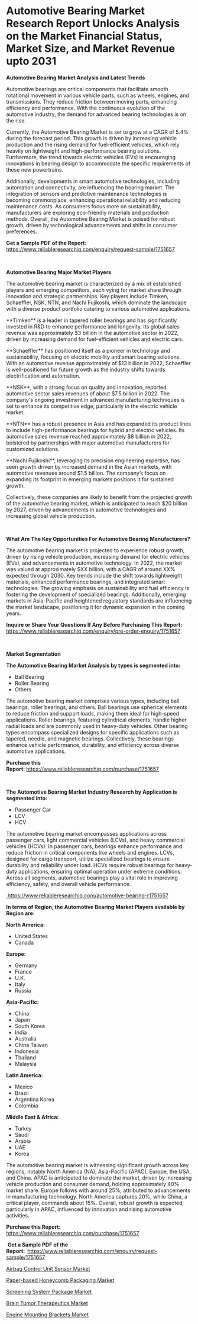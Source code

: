 <p><h1>Automotive Bearing Market Research Report Unlocks Analysis on the Market Financial Status, Market Size, and Market Revenue upto 2031</h1></p><p><strong>Automotive Bearing Market Analysis and Latest Trends</strong></p>
<p><p>Automotive bearings are critical components that facilitate smooth rotational movement in various vehicle parts, such as wheels, engines, and transmissions. They reduce friction between moving parts, enhancing efficiency and performance. With the continuous evolution of the automotive industry, the demand for advanced bearing technologies is on the rise.</p><p>Currently, the Automotive Bearing Market is set to grow at a CAGR of 5.4% during the forecast period. This growth is driven by increasing vehicle production and the rising demand for fuel-efficient vehicles, which rely heavily on lightweight and high-performance bearing solutions. Furthermore, the trend towards electric vehicles (EVs) is encouraging innovations in bearing design to accommodate the specific requirements of these new powertrains.</p><p>Additionally, developments in smart automotive technologies, including automation and connectivity, are influencing the bearing market. The integration of sensors and predictive maintenance technologies is becoming commonplace, enhancing operational reliability and reducing maintenance costs. As consumers focus more on sustainability, manufacturers are exploring eco-friendly materials and production methods. Overall, the Automotive Bearing Market is poised for robust growth, driven by technological advancements and shifts in consumer preferences.</p></p>
<p><strong>Get a Sample PDF of the Report:&nbsp;</strong> <a href="https://www.reliableresearchiq.com/enquiry/request-sample/1751657?utm_campaign=1088&utm_medium=2&utm_source=Github&utm_content=ia&utm_term=02112024&utm_id=automotive-bearing">https://www.reliableresearchiq.com/enquiry/request-sample/1751657</a></p>
<p>&nbsp;</p>
<p><strong>Automotive Bearing Major Market Players</strong></p>
<p><p>The automotive bearing market is characterized by a mix of established players and emerging competitors, each vying for market share through innovation and strategic partnerships. Key players include Timken, Schaeffler, NSK, NTN, and Nachi Fujikoshi, which dominate the landscape with a diverse product portfolio catering to various automotive applications.</p><p>**Timken** is a leader in tapered roller bearings and has significantly invested in R&D to enhance performance and longevity. Its global sales revenue was approximately $3 billion in the automotive sector in 2022, driven by increasing demand for fuel-efficient vehicles and electric cars.</p><p>**Schaeffler** has positioned itself as a pioneer in technology and sustainability, focusing on electric mobility and smart bearing solutions. With an automotive revenue approximately of $13 billion in 2022, Schaeffler is well-positioned for future growth as the industry shifts towards electrification and automation.</p><p>**NSK**, with a strong focus on quality and innovation, reported automotive sector sales revenues of about $7.5 billion in 2022. The company's ongoing investment in advanced manufacturing techniques is set to enhance its competitive edge, particularly in the electric vehicle market.</p><p>**NTN** has a robust presence in Asia and has expanded its product lines to include high-performance bearings for hybrid and electric vehicles. Its automotive sales revenue reached approximately $8 billion in 2022, bolstered by partnerships with major automotive manufacturers for customized solutions.</p><p>**Nachi Fujikoshi**, leveraging its precision engineering expertise, has seen growth driven by increased demand in the Asian markets, with automotive revenues around $1.5 billion. The company’s focus on expanding its footprint in emerging markets positions it for sustained growth.</p><p>Collectively, these companies are likely to benefit from the projected growth of the automotive bearing market, which is anticipated to reach $20 billion by 2027, driven by advancements in automotive technologies and increasing global vehicle production.</p></p>
<p>&nbsp;</p>
<p><strong>What Are The Key Opportunities For Automotive Bearing Manufacturers?</strong></p>
<p><p>The automotive bearing market is projected to experience robust growth, driven by rising vehicle production, increasing demand for electric vehicles (EVs), and advancements in automotive technology. In 2022, the market was valued at approximately $XX billion, with a CAGR of around XX% expected through 2030. Key trends include the shift towards lightweight materials, enhanced performance bearings, and integrated smart technologies. The growing emphasis on sustainability and fuel efficiency is fostering the development of specialized bearings. Additionally, emerging markets in Asia-Pacific and heightened regulatory standards are influencing the market landscape, positioning it for dynamic expansion in the coming years.</p></p>
<p><strong>Inquire or Share Your Questions If Any Before Purchasing This Report:</strong> <a href="https://www.reliableresearchiq.com/enquiry/pre-order-enquiry/1751657?utm_campaign=1088&utm_medium=2&utm_source=Github&utm_content=ia&utm_term=02112024&utm_id=automotive-bearing">https://www.reliableresearchiq.com/enquiry/pre-order-enquiry/1751657</a></p>
<p>&nbsp;</p>
<p><strong>Market Segmentation</strong></p>
<p><strong>The Automotive Bearing Market Analysis by types is segmented into:</strong></p>
<p><ul><li>Ball Bearing</li><li>Roller Bearing</li><li>Others</li></ul></p>
<p><p>The automotive bearing market comprises various types, including ball bearings, roller bearings, and others. Ball bearings use spherical elements to reduce friction and support loads, making them ideal for high-speed applications. Roller bearings, featuring cylindrical elements, handle higher radial loads and are commonly used in heavy-duty vehicles. Other bearing types encompass specialized designs for specific applications such as tapered, needle, and magnetic bearings. Collectively, these bearings enhance vehicle performance, durability, and efficiency across diverse automotive applications.</p></p>
<p><strong>Purchase this Report:&nbsp;</strong><a href="https://www.reliableresearchiq.com/purchase/1751657?utm_campaign=1088&utm_medium=2&utm_source=Github&utm_content=ia&utm_term=02112024&utm_id=automotive-bearing">https://www.reliableresearchiq.com/purchase/1751657</a></p>
<p>&nbsp;</p>
<p><strong>The Automotive Bearing Market Industry Research by Application is segmented into:</strong></p>
<p><ul><li>Passenger Car</li><li>LCV</li><li>HCV</li></ul></p>
<p><p>The automotive bearing market encompasses applications across passenger cars, light commercial vehicles (LCVs), and heavy commercial vehicles (HCVs). In passenger cars, bearings enhance performance and reduce friction in critical components like wheels and engines. LCVs, designed for cargo transport, utilize specialized bearings to ensure durability and reliability under load. HCVs require robust bearings for heavy-duty applications, ensuring optimal operation under extreme conditions. Across all segments, automotive bearings play a vital role in improving efficiency, safety, and overall vehicle performance.</p></p>
<p><a href="https://www.reliableresearchiq.com/automotive-bearing-r1751657?utm_campaign=1088&utm_medium=2&utm_source=Github&utm_content=ia&utm_term=02112024&utm_id=automotive-bearing">&nbsp;https://www.reliableresearchiq.com/automotive-bearing-r1751657</a></p>
<p><strong>In terms of Region, the Automotive Bearing Market Players available by Region are:</strong></p>
<p>
    <p> <strong> North America: </strong>
        <ul>
            <li>United States</li>
            <li>Canada</li>
        </ul>
        </p> 
    <p> <strong> Europe: </strong>
        <ul>
            <li>Germany</li>
            <li>France</li>
            <li>U.K.</li>
            <li>Italy</li>
            <li>Russia</li>
        </ul>
        </p> 
    <p> <strong> Asia-Pacific: </strong>
        <ul>
            <li>China</li>
            <li>Japan</li>
            <li>South Korea</li>
            <li>India</li>
            <li>Australia</li>
            <li>China Taiwan</li>
            <li>Indonesia</li>
            <li>Thailand</li>
            <li>Malaysia</li>
        </ul>
        </p> 
    <p> <strong> Latin America: </strong>
        <ul>
            <li>Mexico</li>
            <li>Brazil</li>
            <li>Argentina Korea</li>
            <li>Colombia</li>
        </ul>
        </p> 
    <p> <strong> Middle East & Africa: </strong>
        <ul>
            <li>Turkey</li>
            <li>Saudi</li>
            <li>Arabia</li>
            <li>UAE</li>
            <li>Korea</li>
        </ul>
    </p>
    </p>
<p><p>The automotive bearing market is witnessing significant growth across key regions, notably North America (NA), Asia-Pacific (APAC), Europe, the USA, and China. APAC is anticipated to dominate the market, driven by increasing vehicle production and consumer demand, holding approximately 40% market share. Europe follows with around 25%, attributed to advancements in manufacturing technology. North America captures 20%, while China, a critical player, commands about 15%. Overall, robust growth is expected, particularly in APAC, influenced by innovation and rising automotive activities.</p></p>
<p><strong>Purchase this Report: </strong><a href="https://www.reliableresearchiq.com/purchase/1751657?utm_campaign=1088&utm_medium=2&utm_source=Github&utm_content=ia&utm_term=02112024&utm_id=automotive-bearing">https://www.reliableresearchiq.com/purchase/1751657</a></p>
<p>&nbsp;<strong>Get a Sample PDF of the Report:&nbsp;&nbsp;</strong><a href="https://www.reliableresearchiq.com/enquiry/request-sample/1751657?utm_campaign=1088&utm_medium=2&utm_source=Github&utm_content=ia&utm_term=02112024&utm_id=automotive-bearing">https://www.reliableresearchiq.com/enquiry/request-sample/1751657</a></p>
<p><strong></strong></p>
<p><p><a href="https://github.com/alea79alre/Market-Research-Report-List-1/blob/main/airbag-control-unit-sensor-market.md?utm_campaign=1088&utm_medium=2&utm_source=Github&utm_content=ia&utm_term=02112024&utm_id=automotive-bearing">Airbag Control Unit Sensor Market</a></p><p><a href="https://www.linkedin.com/pulse/market-forecasting-change-global-paper-based-honeycomb-h9rce?utm_campaign=1088&utm_medium=2&utm_source=Github&utm_content=ia&utm_term=02112024&utm_id=automotive-bearing">Paper-based Honeycomb Packaging Market</a></p><p><a href="https://www.linkedin.com/pulse/global-screening-system-package-industry-research-report-competitive-lfudc?utm_campaign=1088&utm_medium=2&utm_source=Github&utm_content=ia&utm_term=02112024&utm_id=automotive-bearing">Screening System Package Market</a></p><p><a href="https://issuu.com/reportprime-2/docs/brain-tumor-therapeutics-market-siz_72bb5abbd4b615?utm_campaign=1088&utm_medium=2&utm_source=Github&utm_content=ia&utm_term=02112024&utm_id=automotive-bearing">Brain Tumor Therapeutics Market</a></p><p><a href="https://github.com/wanvigsqmunsenr/Market-Research-Report-List-1/blob/main/engine-mounting-brackets-market.md?utm_campaign=1088&utm_medium=2&utm_source=Github&utm_content=ia&utm_term=02112024&utm_id=automotive-bearing">Engine Mounting Brackets Market</a></p></p>